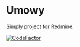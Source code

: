 # Umowy
Simply project for Redmine.

[![CodeFactor](https://www.codefactor.io/repository/github/mazixm/umowy/badge)](https://www.codefactor.io/repository/github/mazixm/umowy)
